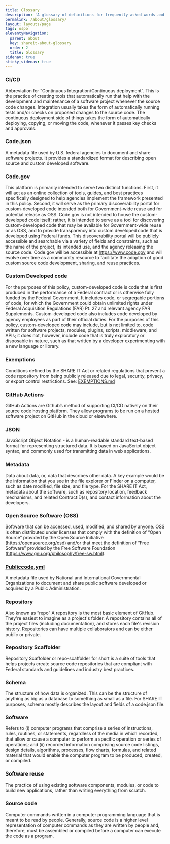 ```yaml
---
title: Glossary
description: 'A glossary of definitions for frequently asked words and phrases'
permalink: /about/glossary/
layout: layouts/page
tags: ospo
eleventyNavigation:
  parent: about
  key: shareit-about-glossary
  order: 2
  title: Glossary
sidenav: true
sticky_sidenav: true
---
```


### CI/CD
Abbreviation for “Continuous Integration/Continuous deployment”. This is the practice of creating tools that automatically run that help with the development and maintenance of a software project whenever the source code changes. Integration usually takes the form of automatically running tests and/or checks on proposed changes to the source code. The continuous deployment side of things takes the form of automatically deploying, copying, or moving the code, whenever it passes key checks and approvals.

### Code.json
A metadata file used by U.S. federal agencies to document and share software projects. It provides a standardized format for describing open source and custom developed software.

### Code.gov
This platform is primarily intended to serve two distinct functions. First, it will act as an online collection of tools, guides, and best practices specifically designed to help agencies implement the framework presented in this policy. Second, it will serve as the primary discoverability portal for custom-developed code intended both for Government-wide reuse and for potential release as OSS. Code.gov is not intended to house the custom-developed code itself; rather, it is intended to serve as a tool for discovering custom-developed code that may be available for Government-wide reuse or as OSS, and to provide transparency into custom developed code that is developed using Federal funds. This discoverability portal will be publicly accessible and searchable via a variety of fields and constraints, such as the name of the project, its intended use, and the agency releasing the source code. Code.gov will be accessible at https://www.code.gov and will evolve over time as a community resource to facilitate the adoption of good custom source code development, sharing, and reuse practices.

### Custom Developed code
For the purposes of this policy, custom-developed code is code that is first produced in the performance of a Federal contract or is otherwise fully funded by the Federal Government. It includes code, or segregable portions of code, for which the Government could obtain unlimited rights under Federal Acquisition Regulations (FAR) Pt. 27 and relevant agency FAR Supplements. Custom-developed code also includes code developed by agency employees as part of their official duties. For the purposes of this policy, custom-developed code may include, but is not limited to, code written for software projects, modules, plugins, scripts, middleware, and APIs; it does not, however, include code that is truly exploratory or disposable in nature, such as that written by a developer experimenting with a new language or library.

### Exemptions
Conditions defined by the SHARE IT Act or related regulations that prevent a code repository from being publicly released due to legal, security, privacy, or export control restrictions. See: [EXEMPTIONS.md](https://github.com/DSACMS/gov-codejson/blob/main/docs/exemptions.md)

### GitHub Actions
GitHub Actions are Github’s method of supporting CI/CD natively on their source code hosting platform. They allow programs to be run on a hosted software project on GitHub in the cloud or elsewhere.

### JSON
JavaScript Object Notation - is a human-readable standard text-based format for representing structured data. It is based on JavaScript object syntax, and commonly used for transmitting data in web applications.

### Metadata
Data about data, or, data that describes other data. A key example would be the information that you see in the file explorer or Finder on a computer, such as date modified, file size, and file type. For the SHARE IT Act, metadata about the software, such as repository location, feedback mechanisms, and related ContractID(s), and contact information about the developers.

### Open Source Software (OSS)
Software that can be accessed, used, modified, and shared by anyone. OSS is often distributed under licenses that comply with the definition of “Open Source” provided by the Open Source Initiative (https://opensource.org/osd) and/or that meet the definition of “Free Software” provided by the Free Software Foundation (https://www.gnu.org/philosophy/free-sw.html).

### [Publiccode.yml](https://yml.publiccode.tools/)
A metadata file used by National and International Governmental Organizations to document and share public software developed or acquired by a Public Administration. 

### Repository
Also known as “repo” A repository is the most basic element of GitHub. They're easiest to imagine as a project's folder. A repository contains all of the project files (including documentation), and stores each file's revision history. Repositories can have multiple collaborators and can be either public or private.

### Repository Scaffolder
Repository Scaffolder or repo-scaffolder for short is a suite of tools that helps projects create source code repositories that are compliant with Federal standards and guidelines and industry best practices.

### Schema
The structure of how data is organized. This can be the structure of anything as big as a database to something as small as a file. For SHARE IT purposes, schema mostly describes the layout and fields of a code.json file.

### Software
Refers to (i) computer programs that comprise a series of instructions, rules, routines, or statements, regardless of the media in which recorded, that allow or cause a computer to perform a specific operation or series of operations; and (ii) recorded information comprising source code listings, design details, algorithms, processes, flow charts, formulas, and related material that would enable the computer program to be produced, created, or compiled.

### Software reuse
The practice of using existing software components, modules, or code to build new applications, rather than writing everything from scratch.
 
### Source code
Computer commands written in a computer programming language that is meant to be read by people. Generally, source code is a higher level representation of computer commands as they are written by people and, therefore, must be assembled or compiled before a computer can execute the code as a program.